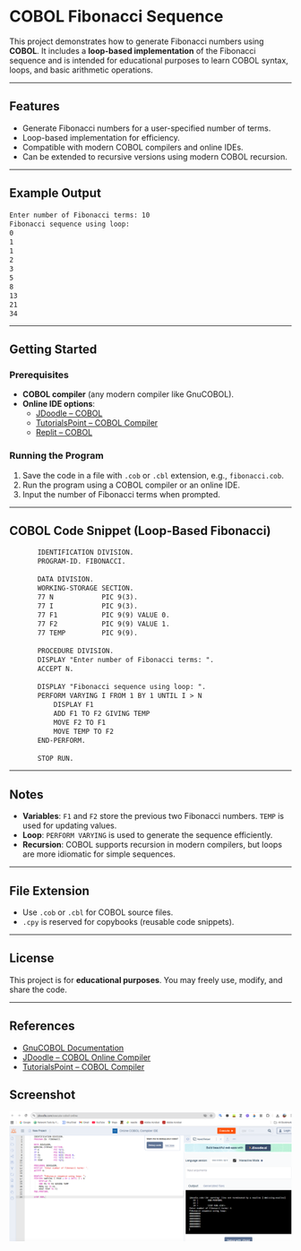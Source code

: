 # COBOL Fibonacci Sequence

This project demonstrates how to generate Fibonacci numbers using **COBOL**. It includes a **loop-based implementation** of the Fibonacci sequence and is intended for educational purposes to learn COBOL syntax, loops, and basic arithmetic operations.

---

## Features

- Generate Fibonacci numbers for a user-specified number of terms.
- Loop-based implementation for efficiency.
- Compatible with modern COBOL compilers and online IDEs.
- Can be extended to recursive versions using modern COBOL recursion.

---

## Example Output

```
Enter number of Fibonacci terms: 10
Fibonacci sequence using loop:
0
1
1
2
3
5
8
13
21
34
```

---

## Getting Started

### Prerequisites

- **COBOL compiler** (any modern compiler like GnuCOBOL).  
- **Online IDE options**:
  - [JDoodle – COBOL](https://www.jdoodle.com/execute-cobol-online/)
  - [TutorialsPoint – COBOL Compiler](https://www.tutorialspoint.com/compile_cobol_online.php)
  - [Replit – COBOL](https://replit.com/languages/cobol)

### Running the Program

1. Save the code in a file with `.cob` or `.cbl` extension, e.g., `fibonacci.cob`.
2. Run the program using a COBOL compiler or an online IDE.
3. Input the number of Fibonacci terms when prompted.

---

## COBOL Code Snippet (Loop-Based Fibonacci)

```cobol
       IDENTIFICATION DIVISION.
       PROGRAM-ID. FIBONACCI.

       DATA DIVISION.
       WORKING-STORAGE SECTION.
       77 N            PIC 9(3).
       77 I            PIC 9(3).
       77 F1           PIC 9(9) VALUE 0.
       77 F2           PIC 9(9) VALUE 1.
       77 TEMP         PIC 9(9).

       PROCEDURE DIVISION.
       DISPLAY "Enter number of Fibonacci terms: ".
       ACCEPT N.

       DISPLAY "Fibonacci sequence using loop: ".
       PERFORM VARYING I FROM 1 BY 1 UNTIL I > N
           DISPLAY F1
           ADD F1 TO F2 GIVING TEMP
           MOVE F2 TO F1
           MOVE TEMP TO F2
       END-PERFORM.

       STOP RUN.
```

---

## Notes

- **Variables**: `F1` and `F2` store the previous two Fibonacci numbers. `TEMP` is used for updating values.  
- **Loop**: `PERFORM VARYING` is used to generate the sequence efficiently.  
- **Recursion**: COBOL supports recursion in modern compilers, but loops are more idiomatic for simple sequences.

---

## File Extension

- Use `.cob` or `.cbl` for COBOL source files.  
- `.cpy` is reserved for copybooks (reusable code snippets).

---

## License

This project is for **educational purposes**. You may freely use, modify, and share the code.

---

## References

- [GnuCOBOL Documentation](https://open-cobol.sourceforge.io/)
- [JDoodle – COBOL Online Compiler](https://www.jdoodle.com/execute-cobol-online/)
- [TutorialsPoint – COBOL Compiler](https://www.tutorialspoint.com/compile_cobol_online.php)

## Screenshot

![screenshot](Screenshot.png)
